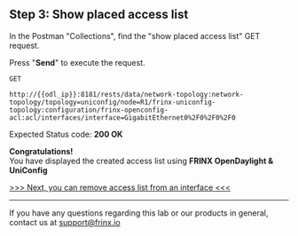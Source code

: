 ## Step 3: Show placed access list

In the Postman "Collections", find the "show placed access list" GET request.


Press "**Send**" to execute the request.

```
GET

http://{{odl_ip}}:8181/rests/data/network-topology:network-topology/topology=uniconfig/node=R1/frinx-uniconfig-topology:configuration/frinx-openconfig-acl:acl/interfaces/interface=GigabitEthernet0%2F0%2F0%2F0
```

Expected Status code: **200 OK**

**Congratulations!** <br>
You have displayed the created access list using **FRINX OpenDaylight & UniConfig**

[>>> Next, you can remove access list from an interface <<<](10.md)

---
If you have any questions regarding this lab or our products in general, contact us at [support@frinx.io](mailto:support@frinx.io)